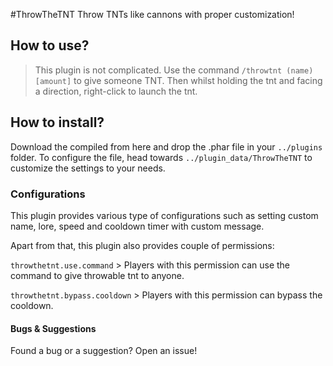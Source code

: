 #ThrowTheTNT
Throw TNTs like cannons with proper customization!
## How to use?
> This plugin is not complicated. Use the command ```/throwtnt (name) [amount]``` to give someone TNT. Then whilst holding the tnt and facing a direction, right-click to launch the tnt.

## How to install?
Download the compiled from here and drop the .phar file in your ```../plugins``` folder. To configure the file, head towards ```../plugin_data/ThrowTheTNT``` to customize the settings to your needs.
### Configurations
This plugin provides various type of configurations such as setting custom name, lore, speed and cooldown timer with custom message.

Apart from that, this plugin also provides couple of permissions:

```throwthetnt.use.command``` > Players with this permission can use the command to give throwable tnt to anyone.

```throwthetnt.bypass.cooldown``` > Players with this permission can bypass the cooldown.
#### Bugs & Suggestions
Found a bug or a suggestion? Open an issue!